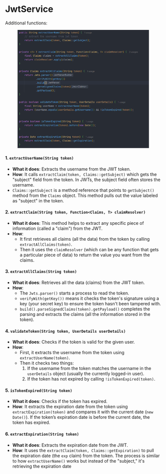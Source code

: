 # JwtService

Additional functions:

<figure><img src="../../../.gitbook/assets/image (32).png" alt=""><figcaption></figcaption></figure>

#### 1. **`extractUserName(String token)`**

* **What it does**: Extracts the username from the JWT token.
* **How**: It calls `extractClaim(token, Claims::getSubject)` which gets the "subject" field from the token. In JWTs, the subject field often stores the username.
* `Claims::getSubject` is a method reference that points to `getSubject()` method from the `Claims` object. This method pulls out the value labeled as "subject" in the token.

#### 2. **`extractClaim(String token, Function<Claims, T> claimResolver)`**

* **What it does**: This method helps to extract any specific piece of information (called a "claim") from the JWT.
* **How**:
  * It first retrieves all claims (all the data) from the token by calling `extractAllClaims(token)`.
  * Then it uses the `claimResolver` (which can be any function that gets a particular piece of data) to return the value you want from the claims.

#### 3. **`extractAllClaims(String token)`**

* **What it does**: Retrieves all the data (claims) from the JWT token.
* **How**:
  * The `Jwts.parser()` starts a process to read the token.
  * `verifyWith(getKey())` means it checks the token's signature using a key (your secret key) to ensure the token hasn't been tampered with.
  * `build().parseSignedClaims(token).getPayload()` completes the parsing and extracts the claims (all the information stored in the token).

#### 4. **`validateToken(String token, UserDetails userDetails)`**

* **What it does**: Checks if the token is valid for the given user.
* **How**:
  * First, it extracts the username from the token using `extractUserName(token)`.
  * Then it checks two things:
    1. If the username from the token matches the username in the `userDetails` object (usually the currently logged-in user).
    2. If the token has not expired by calling `!isTokenExpired(token)`.

#### 5. **`isTokenExpired(String token)`**

* **What it does**: Checks if the token has expired.
* **How**: It extracts the expiration date from the token using `extractExpiration(token)` and compares it with the current date (`new Date()`). If the token’s expiration date is before the current date, the token has expired.

#### 6. **`extractExpiration(String token)`**

* **What it does**: Extracts the expiration date from the JWT.
* **How**: It uses the `extractClaim(token, Claims::getExpiration)` to pull the expiration date (the `exp` claim) from the token. The process is similar to how `extractUserName()` works but instead of the "subject," it's retrieving the expiration date
